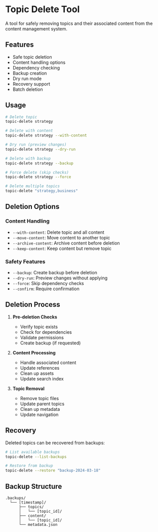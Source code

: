 # Topic Delete Tool

A tool for safely removing topics and their associated content from the content management system.

## Features

- Safe topic deletion
- Content handling options
- Dependency checking
- Backup creation
- Dry run mode
- Recovery support
- Batch deletion

## Usage

```bash
# Delete topic
topic-delete strategy

# Delete with content
topic-delete strategy --with-content

# Dry run (preview changes)
topic-delete strategy --dry-run

# Delete with backup
topic-delete strategy --backup

# Force delete (skip checks)
topic-delete strategy --force

# Delete multiple topics
topic-delete "strategy,business"
```

## Deletion Options

### Content Handling

- `--with-content`: Delete topic and all content
- `--move-content`: Move content to another topic
- `--archive-content`: Archive content before deletion
- `--keep-content`: Keep content but remove topic

### Safety Features

- `--backup`: Create backup before deletion
- `--dry-run`: Preview changes without applying
- `--force`: Skip dependency checks
- `--confirm`: Require confirmation

## Deletion Process

1. **Pre-deletion Checks**

   - Verify topic exists
   - Check for dependencies
   - Validate permissions
   - Create backup (if requested)

2. **Content Processing**

   - Handle associated content
   - Update references
   - Clean up assets
   - Update search index

3. **Topic Removal**
   - Remove topic files
   - Update parent topics
   - Clean up metadata
   - Update navigation

## Recovery

Deleted topics can be recovered from backups:

```bash
# List available backups
topic-delete --list-backups

# Restore from backup
topic-delete --restore "backup-2024-03-18"
```

## Backup Structure

```
.backups/
  └── [timestamp]/
      ├── topics/
      │   └── [topic_id]/
      ├── content/
      │   └── [topic_id]/
      └── metadata.json
```
